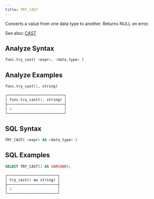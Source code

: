 ```yaml
---
title: TRY_CAST
---
```


Converts a value from one data type to another. Returns NULL on error.

See also: [CAST](../cast)

## Analyze Syntax

```python
func.try_cast( <expr>, <data_type> )
```

## Analyze Examples

```python
func.try_cast(1, string)

┌──────────────────────────┐
│ func.try_cast(1, string) │
├──────────────────────────┤
│ 1                        │
└──────────────────────────┘
```

## SQL Syntax

```sql
TRY_CAST( <expr> AS <data_type> )
```

## SQL Examples

```sql
SELECT TRY_CAST(1 AS VARCHAR);

┌───────────────────────┐
│ try_cast(1 as string) │
├───────────────────────┤
│ 1                     │
└───────────────────────┘
```